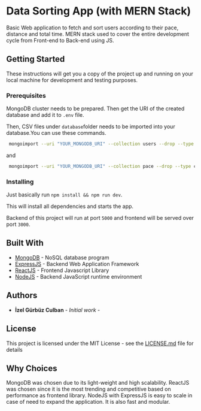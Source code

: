 # Data Sorting App (with MERN Stack)

Basic Web application to fetch and sort users according to their pace, distance and total time. 
MERN stack used to cover the entire development cycle from Front-end to Back-end using JS. 

## Getting Started

These instructions will get you a copy of the project up and running on your local machine for development and testing purposes.

### Prerequisites

MongoDB cluster needs to be prepared. Then get the URI of the created database and add it to `.env` file.

Then, CSV files under `database`folder needs to be imported into your database.You can use these commands.

```bash
 mongoimport --uri "YOUR_MONGODB_URI" --collection users --drop --type csv  --file users.csv --headerline
```

and

```bash
 mongoimport --uri "YOUR_MONGODB_URI" --collection pace --drop --type csv  --file pace.csv --headerline
```

### Installing

Just basically run `npm install && npm run dev`.

This will install all dependencies and starts the app.

Backend of this project will run at port `5000` and frontend will be served over port `3000`.

## Built With

- [MongoDB](https://www.mongodb.com/) - NoSQL database program
- [ExpressJS](https://nodejs.org/) - Backend Web Application Framework
- [ReactJS](https://reactjs.org/) - Frontend Javascript Library
- [NodeJS](https://nodejs.org/) - Backend JavaScript runtime environment

## Authors

- **İzel Gürbüz Culban** - _Initial work_ -

## License

This project is licensed under the MIT License - see the [LICENSE.md](LICENSE.md) file for details

## Why Choices

MongoDB was chosen due to its light-weight and high scalability.
ReactJS was chosen since it is the most trending and competitive based on performance as frontend library.
NodeJS with ExpressJS is easy to scale in case of need to expand the application. It is also fast and modular.
